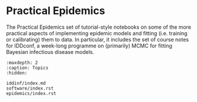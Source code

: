# Practical Epidemics

The Practical Epidemics set of tutorial-style notebooks on some of the more practical
aspects of implementing epidemic models and fitting (i.e. training or calibrating) them to
data.  In particular, it includes the set of course notes for IDDconf, a week-long
programme on (primarily) MCMC for fitting Bayesian infectious disease models.

```{toctree}
:maxdepth: 2
:caption: Topics
:hidden:

iddinf/index.md
software/index.rst
epidemics/index.rst
```
